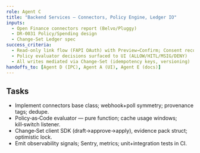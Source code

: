 ```yaml
---
role: Agent C
title: "Backend Services — Connectors, Policy Engine, Ledger IO"
inputs:
  - Open Finance connectors report (Belvo/Pluggy)
  - DR‑0031 Policy/Spending design
  - Change‑Set Ledger spec
success_criteria:
  - Read‑only link flow (FAPI OAuth) with Preview→Confirm; Consent records persisted
  - Policy evaluator decisions surfaced to UI (ALLOW/HITL/MSIG/DENY)
  - All writes mediated via Change‑Set (idempotency keys, versioning)
handoffs_to: [Agent D (IPC), Agent A (UI), Agent E (docs)]
---
```


## Tasks
- Implement connectors base class; webhook+poll symmetry; provenance tags; dedupe.
- Policy‑as‑Code evaluator — pure function; cache usage windows; kill‑switch listener.
- Change‑Set client SDK (draft→approve→apply), evidence pack struct; optimistic lock.
- Emit observability signals; Sentry, metrics; unit+integration tests in CI.